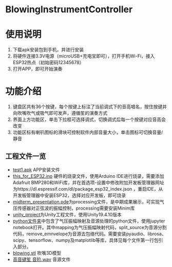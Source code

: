 # BlowingInstrumentController

使用说明
=======
1. 下载apk安装包到手机，并进行安装
2. 将硬件连接3.3V电源（microUSB+充电宝即可），打开手机Wi-Fi，接入ESP32热点（初始密码12345678）
3. 打开APP，即可开始演奏

功能介绍
========
1. 键盘区共有36个按键，每个按键上标注了当前调式下的音高唱名，按住按键并向吹嘴吹气或吸气即可发声，遵循笙的演奏方式
2. 界面上方功能区，单击下拉框可选择调式，切换调式后每一个按键对应音高会改变
3. 功能区标有喇叭图标的滑块可控制软件内部音量大小，单击图标可切换音量/静音

工程文件一览
------------
+ [test1.apk](https://github.com/RebYUAN/BlowingInstrumentController/blob/main/test1.apk) APP安装文件
+ [this_for_ESP32.ino](https://github.com/RebYUAN/BlowingInstrumentController/blob/main/this_for_ESP32.ino) 硬件的烧录文件，使用Arduino IDE进行烧录，需要添加Adafruit BMP280和WiFi库，并在首选项-设置中修改附加开发板管理器网址为https://dl.espressif.com/dl/package_esp32_index.json ，重启IDE，从开发板管理器中安装ESP32，选择对应开发板，即可烧录
+ [midterm_presentation.pde](https://github.com/RebYUAN/BlowingInstrumentController/blob/main/midterm_presentation/midterm_presentation.pde)为processing文件，是中期成果展示，可实现气压传感器对正弦波的振幅控制，processing需要安装Minim库
+ [unity_project](https://github.com/RebYUAN/BlowingInstrumentController/tree/main/unity_project)为Unity工程文件，使用Unity19.4.10版本
+ [python文件夹](https://github.com/RebYUAN/BlowingInstrumentController/tree/main/python)中包含了气压振幅映射及音源处理的python文件，使用jupyter notebook打开。其中mapping为气压振幅映射代码，split_source为音源分割代码，remove_emnvelope为音源去包络代码。需要安装pyaudio、librosa、scipy、tensorflow、numpy及matplotlib等库，具体见每个文件第一行包引入部分。
+ [blowing.stl](https://github.com/RebYUAN/BlowingInstrumentController/blob/main/blowing.stl) 吹嘴3D模型
+ [高音键笙 音阶.wav](https://github.com/RebYUAN/BlowingInstrumentController/blob/main/%E9%AB%98%E9%9F%B3%E9%94%AE%E7%AC%99%20%E9%9F%B3%E9%98%B6.wav) 音源文件
